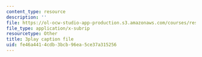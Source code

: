 ```yaml
---
content_type: resource
description: ''
file: https://ol-ocw-studio-app-production.s3.amazonaws.com/courses/res-3-003-learn-to-build-your-own-videogame-with-the-unity-game-engine-and-microsoft-kinect-january-iap-2017/fe46a4414cdb3bcb96ea5ce37a315256_jXtqyQuLlnk.srt
file_type: application/x-subrip
resourcetype: Other
title: 3play caption file
uid: fe46a441-4cdb-3bcb-96ea-5ce37a315256
---
```

